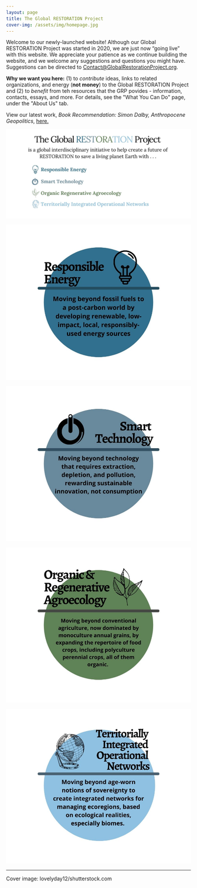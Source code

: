 ```yaml
---
layout: page
title: The Global RESTORATION Project
cover-img: /assets/img/homepage.jpg
---
```


Welcome to our newly-launched website!  Although our Global RESTORATION Project was started in 2020, we are just now “going live” with this website.  We appreciate your patience as we continue building the website, and we welcome any suggestions and questions you might have.  Suggestions can be directed to Contact@GlobalRestorationProject.org.

**Why we want you here:** (1) to *contribute* ideas, links to related organizations, and energy (**not money**) to the Global RESTORATION Project and (2) to *benefit* from teh resources that the GRP povides - information, contacts, essays, and more.  For details, see the "What You Can Do" page, under the "About Us" tab. 

View our latest work, *Book Recommendation: Simon Dalby, Anthropocene Geopolitics*, [here.](https://globalrestorationproject.org/2021-02-12-dalbybookreview/)

![test](/assets/img/home_page_body_color.jpg)

![test](/assets/img/RE_color.jpg)

![test](/assets/img/ST_color.jpg)

![test](/assets/img/ORA_color.jpg)

![test](/assets/img/TION_color.jpg)

---

Cover image: lovelyday12/shutterstock.com




